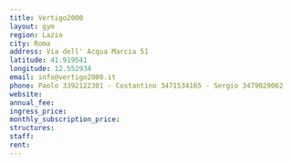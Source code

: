 ```yaml
---
title: Vertigo2000
layout: gym
region: Lazio
city: Roma
address: Via dell' Acqua Marcia 51
latitude: 41.919541
longitude: 12.552934
email: info@vertigo2000.it
phone: Paolo 3392122301 - Costantino 3471534165 - Sergio 3479029062
website: 
annual_fee: 
ingress_price: 
monthly_subscription_price: 
structures: 
staff: 
rent: 
---
```


